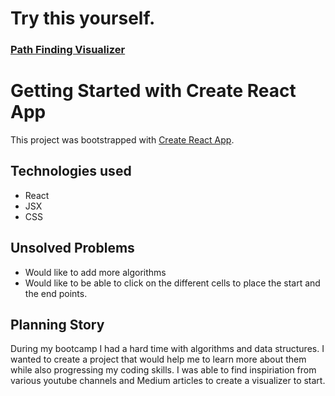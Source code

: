 # Try this yourself.
### [Path Finding Visualizer](https://shurukian.github.io/Path-Finding-Visualizer/)

# Getting Started with Create React App

This project was bootstrapped with [Create React App](https://github.com/facebook/create-react-app).

## Technologies used

- React
- JSX
- CSS

## Unsolved Problems
- Would like to add more algorithms
- Would like to be able to click on the different cells to place the start and the end points. 

## Planning Story
 During my bootcamp I had a hard time with algorithms and data structures. I wanted to create a project that would help me to learn more about them while also progressing my coding skills. I was able to find inspiriation from various youtube channels and Medium articles to create a visualizer to start. 

